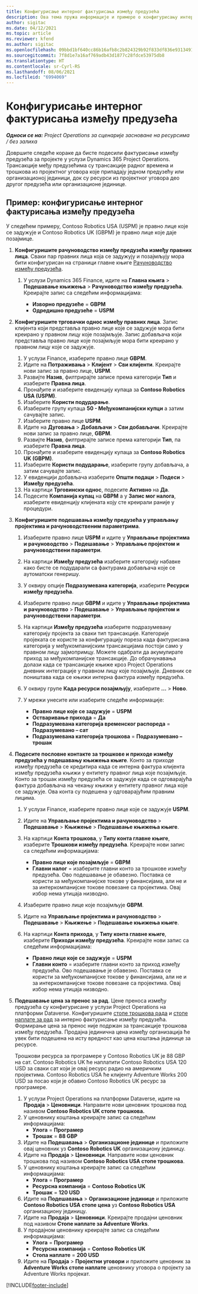 ```yaml
---
title: Конфигурисање интерног фактурисања између предузећа
description: Ова тема пружа информације и примере о конфигурисању интерног фактурисања између предузећа за пројекте.
author: sigitac
ms.date: 04/12/2021
ms.topic: article
ms.reviewer: kfend
ms.author: sigitac
ms.openlocfilehash: 09bbd1bf640cc86b16afb8c2b824329b92f833df836e9313491d57a2f1646440
ms.sourcegitcommit: 7f8d1e7a16af769adb43d1877c28fdce53975db8
ms.translationtype: HT
ms.contentlocale: sr-Cyrl-RS
ms.lasthandoff: 08/06/2021
ms.locfileid: "6994069"
---
```

# <a name="configure-intercompany-invoicing"></a>Конфигурисање интерног фактурисања између предузећа

_**Односи се на:** Project Operations за сценарије засноване на ресурсима / без залиха_

Довршите следеће кораке да бисте подесили фактурисање између предузећа за пројекте у услузи Dynamics 365 Project Operations. Трансакције међу предузећима су трансакције радног времена и трошкова из пројектног уговора које припадају једном предузећу или организационој јединици, док су ресурси из пројектног уговора део другог предузећа или организационе јединице.

## <a name="example-configure-intercompany-invoicing"></a>Пример: конфигурисање интерног фактурисања између предузећа

У следећем примеру, Contoso Robotics USA (USPM) је правно лице које се задужује и Contoso Robotics UK (GBPM) је правно лице које даје позајмице. 

1. **Конфигуришите рачуноводство између предузећа између правних лица**. Сваки пар правних лица која се задужују и позајмљују мора бити конфигурисан на страници главне књиге [Рачуноводство између предузећа](/dynamics365/finance/general-ledger/intercompany-accounting-setup).
    
    1. У услузи Dynamics 365 Finance, идите на **Главна књига** > **Подешавање књижења** > **Рачуноводство између предузећа**. Креирајте запис са следећим информацијама:

        - **Изворно предузеће** = **GBPM**
        - **Одредишно предузеће** = **USPM**

2. **Конфигуришите трговачки однос између правних лица**. Запис клијента који представља правно лице које се задужује мора бити креирано у правном лицу које позајмљује. Запис добављача који представља правно лице које позајмљује мора бити креирано у правном лицу које се задужује.

     1. У услузи Finance, изаберите правно лице **GBPM**.
     2. Идите на **Потраживања** > **Клијент** > **Сви клијенти**. Креирајте нови запис за правно лице, **USPM**.
     3. Развијте **Назив**, филтрирајте записе према категорији **Тип** и изаберите **Правна лица**. 
     4. Пронађите и изаберите евиденцију купаца за **Contoso Robotics USA (USPM)**.
     5. Изаберите **Користи подударање**. 
     6. Изаберите групу купаца **50 - Међукомпанијски купци** а затим сачувајте запис.
     7. Изаберите правно лице **USPM**.
     8. Идите на **Дуговања** > **Добављачи** > **Сви добављачи**. Креирајте нови запис за правно лице, **GBPM**.
     9. Развијте **Назив**, филтрирајте записе према категорији **Тип**, па изаберите **Правна лица**. 
     10. Пронађите и изаберите евиденцију купаца за **Contoso Robotics UK (GBPM)**.
     11. Изаберите **Користи подударање**, изаберите групу добављача, а затим сачувајте запис.
     12. У евиденцији добављача изаберите **Општи подаци** > **Подеси** > **Између предузећа**.
     13. На картици **Трговински однос**, подесите **Активно** на **Да**.
     14. Подесите **Компанија купац** на **GBPM** а у **Запис мог налога**, изаберите евиденцију клијената коју сте креирали раније у процедури.

3. **Конфигуришите подешавања између предузећа у управљању пројектима и рачуноводственим параметрима**. 

    1. Изаберите правно лице **USPM** и идите у **Управљање пројектима и рачуноводство** > **Подешавање** > **Управљање пројектом и рачуноводствени параметри**.
    2. На картици **Између предузећа** изаберите категорију набавке како бисте се подударали са фактурама добављача које се аутоматски генеришу.
    3. У оквиру опције **Подразумевана категорија**, изаберите **Ресурси између предузећа**.
    4. Изаберите правно лице **GBPM** и идите у **Управљање пројектима и рачуноводство** > **Подешавање** > **Управљање пројектом и рачуноводствени параметри**.
    5. На картици **Између предузећа** изаберите подразумевану категорију пројекта за сваки тип трансакције. Категорије пројеката се користе за конфигурацију пореза када фактурисана категорија у међукомпанијским трансакцијама постоји само у правном лицу зајмопримцу. Можете одабрати да акумулирате приход за међукомпанијске трансакције. До обрачунавања долази када се трансакције књиже кроз Project Operations дневник интеграције у правном лицу које позајмљује. Дневник се поништава када се књижи интерна фактура између предузећа.
    6. У оквиру групе **Када ресурси позајмљују**, изаберите **...** > **Ново**. 
    7. У мрежи унесите или изаберите следеће информације:

          - **Правно лице које се задужује** = **USPM**
          - **Остваривање прихода** = **Да**
          - **Подразумевана категорија временског распореда** = **Подразумевано – сат**
          - **Подразумевана категорија трошкова** = **Подразумевано – трошак**

4. **Подесите пословне контакте за трошкове и приходе између предузећа у подешавању књижења књиге**. Конто за приходе између предузећа се кредитира када се интерна фактура клијента између предузећа књижи у ентитету правног лица које позајмљује. Конто за трошак између предузећа се задужује када се одговарајућа фактура добављача на чекању књижи у ентитету правног лица које се задужује. Ова конта су подешена у одговарајућим правним лицима. 
      
     1. У услузи Finance, изаберите правно лице које се задужује **USPM**. 
     2. Идите на **Управљање пројектима и рачуноводство** > **Подешавање** > **Књижење** > **Подешавање књижења књиге**. 
     3. На картици **Конта трошкова**, у **Типу конта главне књиге**, изаберите **Трошкови између предузећа**. Креирајте нови запис са следећим информацијама:
      
        - **Правно лице које позајмљује** = **GBPM**
        - **Главни налог** = изаберите главни конто за трошкове између предузећа. Ово подешавање је обавезно. Поставка се користи за међукомпанијске токове у финансијама, али не и за интеркомпанијске токове повезане са пројектима. Овај избор нема утицаја низводно. 
        
     4. Изаберите правно лице које позајмљује **GBPM**. 
     5. Идите на **Управљање пројектима и рачуноводство** > **Подешавање** > **Књижење** > **Подешавање књижења књиге**. 
     6. На картици **Конта прихода**, у **Типу конта главне књиге**, изаберите **Приходи између предузећа**. Креирајте нови запис са следећим информацијама:

        - **Правно лице које се задужује** = **USPM**
        - **Главни конто** = изаберите главни конто за приход између предузећа. Ово подешавање је обавезно. Поставка се користи за међукомпанијске токове у финансијама, али не и за интеркомпанијске токове повезане са пројектима. Овај избор нема утицаја низводно. 

5. **Подешавање цена за пренос за рад**. Цене преноса између предузећа су конфигурисане у услузи Project Operations на платформи Dataverse. Конфигуришите [стопе трошкова рада](../pricing-costing/set-up-labor-cost-rate.md#transfer-pricing-and-costs-for-resources-outside-of-your-division-or-legal-entity) и [стопе наплате за рад](../pricing-costing/set-up-labor-bill-rate.md#transfer-pricing-or-set-up-bill-rates-for-resources-from-other-organizational-units-or-divisions) за интерно фактурисање између предузећа. Формирање цена за пренос није подржан за трансакције трошкова између предузећа. Продајна јединична цена између организација ће увек бити подешена на исту вредност као цена коштања јединице за ресурсе.

      Трошкови ресурса за програмере у Contoso Robotics UK је 88 GBP на сат. Contoso Robotics UK ће наплатити Contoso Robotics USA 120 USD за сваки сат који је овај ресурс радио на америчким пројектима. Contoso Robotics USA ће клијенту Adventure Works 200 USD за посао који је обавио Contoso Robotics UK ресурс за програмере.

      1. У услузи Project Operations на платформи Dataverse, идите на **Продаја** > **Ценовници**. Направите нови ценовник трошкова под називом **Contoso Robotics UK стопе трошкова.** 
      2. У ценовнику коштања креирајте запис са следећим информацијама:
         - **Улога** = **Програмер**
         - **Трошак** = **88 GBP**
      3. Идите на **Подешавања** > **Организационе јединице** и приложите овај ценовник уз **Contoso Robotics UK** организациону јединицу.
      4. Идите на **Продаја** > **Ценовници**. Направите нови ценовник трошкова под називом **Contoso Robotics USA стопе трошкова**. 
      5. У ценовнику коштања креирајте запис са следећим информацијама:
          - **Улога** = **Програмер**
          - **Ресурсна компанија** = **Contoso Robotics UK**
          - **Трошак** = **120 USD**
      6. Идите на **Подешавања** > **Организационе јединице** и приложите **Contoso Robotics USA стопе цена** уз **Contoso Robotics USA** организациону јединицу.
      7. Идите на **Продаја** > **Ценовници**. Креирајте продајни ценовник под називом **Стопе наплате за Adventure Works**. 
      8. У продајном ценовнику креирајте запис са следећим информацијама:
          - **Улога** = **Програмер**
          - **Ресурсна компанија** = **Contoso Robotics UK**
          - **Стопа наплате** = **200 USD**
      9. Идите на **Продаја** > **Пројектни уговори** и приложите ценовник за **Adventure Works стопе наплате** ценовнику уговора о пројекту за Adventure Works пројекат.


[!INCLUDE[footer-include](../includes/footer-banner.md)]
